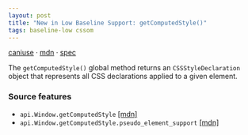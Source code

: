 ```yaml
---
layout: post
title: "New in Low Baseline Support: getComputedStyle()"
tags: baseline-low cssom
---
```


[caniuse](https://caniuse.com/?search=get-computed-style) · [mdn](https://developer.mozilla.org/en-US/search?q=getComputedStyle()) · [spec](https://drafts.csswg.org/cssom-1/#extensions-to-the-window-interface)

The `getComputedStyle()` global method returns an `CSSStyleDeclaration` object that represents all CSS declarations applied to a given element.

### Source features

- ``api.Window.getComputedStyle`` [[mdn]](https://developer.mozilla.org/en-US/search?q=api.Window.getComputedStyle)
- ``api.Window.getComputedStyle.pseudo_element_support`` [[mdn]](https://developer.mozilla.org/en-US/search?q=api.Window.getComputedStyle.pseudo_element_support)
